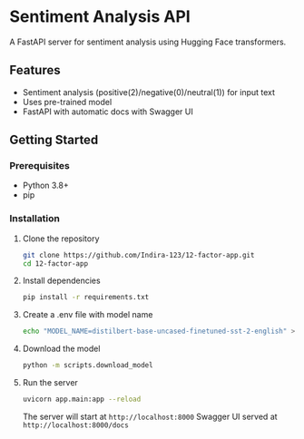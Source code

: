 # Sentiment Analysis API

A FastAPI server for sentiment analysis using Hugging Face transformers.

## Features

- Sentiment analysis (positive(2)/negative(0)/neutral(1)) for input text
- Uses pre-trained model
- FastAPI with automatic docs with Swagger UI

## Getting Started

### Prerequisites

- Python 3.8+
- pip

### Installation

1. Clone the repository

   ```bash
   git clone https://github.com/Indira-123/12-factor-app.git
   cd 12-factor-app
   ```

2. Install dependencies

   ```bash
   pip install -r requirements.txt
   ```

3. Create a .env file with model name

   ```bash
   echo "MODEL_NAME=distilbert-base-uncased-finetuned-sst-2-english" > .env
   ```

4. Download the model

   ```bash
   python -m scripts.download_model
   ```

5. Run the server

   ```bash
   uvicorn app.main:app --reload
   ```

   The server will start at `http://localhost:8000`
   Swagger UI served at `http://localhost:8000/docs`


